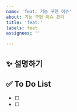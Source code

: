 ```yaml
---
name: 'feat: 기능 구현 이슈'
about: 기능 구현 이슈 관리
title: 'feat:'
labels: feat
assignees: ''

---
```


## ✨ 설명하기

## ✅ To Do List

- [ ] 
- [ ]
